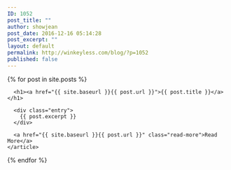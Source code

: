 ```yaml
---
ID: 1052
post_title: ""
author: showjean
post_date: 2016-12-16 05:14:28
post_excerpt: ""
layout: default
permalink: http://winkeyless.com/blog/?p=1052
published: false
---
```

<div class="posts">
  {% for post in site.posts %}
    <article class="post">

      <h1><a href="{{ site.baseurl }}{{ post.url }}">{{ post.title }}</a></h1>

      <div class="entry">
        {{ post.excerpt }}
      </div>

      <a href="{{ site.baseurl }}{{ post.url }}" class="read-more">Read More</a>
    </article>
  {% endfor %}
</div>